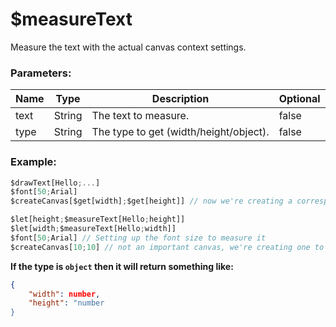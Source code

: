 # $measureText
Measure the text with the actual canvas context settings.

### Parameters:
| Name        | Type        | Description                          | Optional |
| ----------- | ----------- | ------------------------------------ | -------- |
| text        | String      | The text to measure.  | false    |
| type        | String      | The type to get (width/height/object).   | false    |

### Example:
```js
$drawText[Hello;...]
$font[50;Arial]
$createCanvas[$get[width];$get[height]] // now we're creating a corresponding canvas with the text size

$let[height;$measureText[Hello;height]]
$let[width;$measureText[Hello;width]]
$font[50;Arial] // Setting up the font size to measure it
$createCanvas[10;10] // not an important canvas, we're creating one to set up the text settings.
```

**If the type is `object` then it will return something like:**
```json
{
    "width": number,
    "height": "number
}
```
